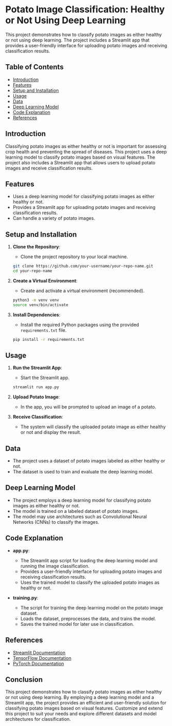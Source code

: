 # Potato Image Classification: Healthy or Not Using Deep Learning

This project demonstrates how to classify potato images as either healthy or not using deep learning. The project includes a Streamlit app that provides a user-friendly interface for uploading potato images and receiving classification results.

## Table of Contents
- [Introduction](#introduction)
- [Features](#features)
- [Setup and Installation](#setup-and-installation)
- [Usage](#usage)
- [Data](#data)
- [Deep Learning Model](#deep-learning-model)
- [Code Explanation](#code-explanation)
- [References](#references)

## Introduction

Classifying potato images as either healthy or not is important for assessing crop health and preventing the spread of diseases. This project uses a deep learning model to classify potato images based on visual features. The project also includes a Streamlit app that allows users to upload potato images and receive classification results.

## Features

- Uses a deep learning model for classifying potato images as either healthy or not.
- Provides a Streamlit app for uploading potato images and receiving classification results.
- Can handle a variety of potato images.

## Setup and Installation

1. **Clone the Repository**:
    - Clone the project repository to your local machine.
    ```bash
    git clone https://github.com/your-username/your-repo-name.git
    cd your-repo-name
    ```

2. **Create a Virtual Environment**:
    - Create and activate a virtual environment (recommended).
    ```bash
    python3 -m venv venv
    source venv/bin/activate
    ```

3. **Install Dependencies**:
    - Install the required Python packages using the provided `requirements.txt` file.
    ```bash
    pip install -r requirements.txt
    ```

## Usage

1. **Run the Streamlit App**:
    - Start the Streamlit app.
    ```bash
    streamlit run app.py
    ```

2. **Upload Potato Image**:
    - In the app, you will be prompted to upload an image of a potato.

3. **Receive Classification**:
    - The system will classify the uploaded potato image as either healthy or not and display the result.

## Data

- The project uses a dataset of potato images labeled as either healthy or not.
- The dataset is used to train and evaluate the deep learning model.

## Deep Learning Model

- The project employs a deep learning model for classifying potato images as either healthy or not.
- The model is trained on a labeled dataset of potato images.
- The model may use architectures such as Convolutional Neural Networks (CNNs) to classify the images.

## Code Explanation

- **app.py**:
    - The Streamlit app script for loading the deep learning model and running the image classification.
    - Provides a user-friendly interface for uploading potato images and receiving classification results.
    - Uses the trained model to classify the uploaded potato images as healthy or not.

- **training.py**:
    - The script for training the deep learning model on the potato image dataset.
    - Loads the dataset, preprocesses the data, and trains the model.
    - Saves the trained model for later use in classification.

## References

- [Streamlit Documentation](https://docs.streamlit.io/)
- [TensorFlow Documentation](https://www.tensorflow.org/)
- [PyTorch Documentation](https://pytorch.org/)

## Conclusion

This project demonstrates how to classify potato images as either healthy or not using deep learning. By employing a deep learning model and a Streamlit app, the project provides an efficient and user-friendly solution for classifying potato images based on visual features. Customize and extend this project to suit your needs and explore different datasets and model architectures for classification.
